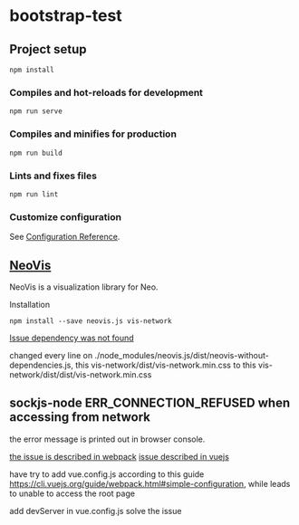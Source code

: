 # bootstrap-test

## Project setup
```
npm install
```

### Compiles and hot-reloads for development
```
npm run serve
```

### Compiles and minifies for production
```
npm run build
```

### Lints and fixes files
```
npm run lint
```

### Customize configuration
See [Configuration Reference](https://cli.vuejs.org/config/).


## [NeoVis](https://github.com/neo4j-contrib/neovis.js/)

NeoVis is a visualization library for Neo. 

Installation

    npm install --save neovis.js vis-network

[Issue dependency was not found](https://github.com/neo4j-contrib/neovis.js/issues/121)

changed every line on ./node_modules/neovis.js/dist/neovis-without-dependencies.js, this vis-network/dist/vis-network.min.css to this vis-network/dist/dist/vis-network.min.css


## sockjs-node ERR_CONNECTION_REFUSED when accessing from network

the error message is printed out in browser console. 

[the issue is described in webpack](https://github.com/webpack/webpack-dev-server/issues/416)
[issue described in vuejs](https://forum.vuejs.org/t/sockjs-node-errors/85578/2)
 
have try to add vue.config.js according to this guide https://cli.vuejs.org/guide/webpack.html#simple-configuration, while leads to unable to access the root page

add devServer in vue.config.js solve the issue
